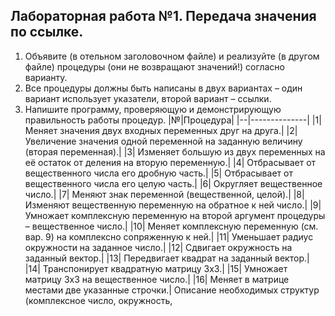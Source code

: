 ## Лабораторная работа №1. Передача значения по ссылке.
1. Объявите (в отельном заголовочном файле) и реализуйте (в другом файле)
процедуры (они не возвращают значений!) согласно варианту.
2. Все процедуры должны быть написаны в двух вариантах – один вариант использует
указатели, второй вариант – ссылки.
3. Напишите программу, проверяющую и демонстрирующую правильность работы
процедур.
|№|Процедура|
|--|--------------|
|1|Меняет значения двух входных переменных друг на друга.|
|2| Увеличение значения одной переменной на заданную величину (вторая переменная).|
|3| Изменяет большую из двух переменных на её остаток от деления на вторую переменную.|
|4| Отбрасывает от вещественного числа его дробную часть.|
|5| Отбрасывает от вещественного числа его целую часть.|
|6| Округляет вещественное число.|
|7| Меняют знак переменной (вещественной, целой).|
|8| Изменяют вещественную переменную на обратное к ней число.|
|9| Умножает комплексную переменную на второй аргумент процедуры – вещественное число.|
|10| Меняет комплексную переменную (см. вар. 9) на комплексно сопряженную к ней.|
|11| Уменьшает радиус окружности на заданное число.|
|12| Сдвигает окружность на заданный вектор.|
|13| Передвигает квадрат на заданный вектор.|
|14| Транспонирует квадратную матрицу 3x3.|
|15| Умножает матрицу 3x3 на вещественное число.|
|16| Меняет в матрице местами две указанные строчки.|
Описание необходимых структур (комплексное число, окружность,
